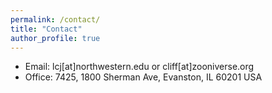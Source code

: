 ```yaml
---
permalink: /contact/
title: "Contact"
author_profile: true
---
```


- Email: lcj\[at\]northwestern.edu or cliff\[at\]zooniverse.org
- Office: 7425, 1800 Sherman Ave, Evanston, IL 60201 USA
